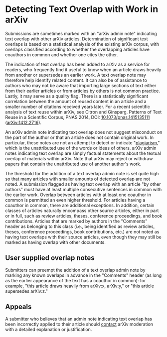 Detecting Text Overlap with Work in arXiv
=========================================

Submissions are sometimes marked with an "arXiv admin note" indicating
text overlap with other arXiv articles. Determination of significant
text overlaps is based on a statistical analysis of the existing arXiv
corpus, with overlaps classified according to whether the overlapping
articles have coauthors in common and whether one cites the other.

The indication of text overlap has been added to arXiv as a service for
readers, who frequently find it useful to know when an article draws
heavily from another or supersedes an earlier work. A text overlap note
may therefore help identify related content. It can also be of
assistance to authors who may not be aware that importing large sections
of text either from their earlier articles or from articles by others is
not common practice. Lastly, it may serve as a quality flag. There is a
statistically significant correlation between the amount of reused
content in an article and a smaller number of citations received years
later. For a recent scientific analysis of text reuse within arXiv, see
Citron and Ginsparg, Patterns of Text Reuse in a Scientific Corpus, PNAS
2014, DOI:
[10.1073/pnas.1415135111](http://doi.org/10.1073/pnas.1415135111)
([arXiv:1412.2716](http://arxiv.org/abs/1412.2716)).

An arXiv admin note indicating text overlap does not suggest misconduct
on the part of the author or that an article does not contain original
work. In particular, these notes are not an attempt to detect or
indicate
"[plagiarism](http://digitalliteracy.cornell.edu/integrity/dpl3320.html),"
which is the unattributed use of the words or ideas of others. arXiv
admin notes indicating text overlap are simply factual statements about
the textual overlap of materials within arXiv. Note that arXiv may
reject or withdraw papers that contain the unattributed use of another
author's work.

The threshold for the addition of a text overlap admin note is set quite
high so that many articles with smaller amounts of detected overlap are
not noted. A submission flagged as having text overlap with an article
"by other authors" must have at least multiple consecutive sentences in
common with the earlier work. Overlap between articles with at least one
coauthor in common is permitted an even higher threshold. For articles
having a coauthor in common, there are additional exceptions. In
addition, certain classes of articles naturally encompass other source
articles, either in part or in full, such as review articles, theses,
conference proceedings, and book contributions. Articles that are marked
by authors in the "Comments" header as belonging to this class (i.e.,
being identified as review articles, theses, conference proceedings,
book contributions, etc.) are not noted as having text overlaps with
their source articles, even though they may still be marked as having
overlap with other documents.

## User supplied overlap notes 

Submitters can preempt the addition of a text overlap admin note by
marking any known overlaps in advance in the "Comments" header (as long
as the earlier appearance of the text has a coauthor in common): for
example, "this article draws heavily from arXiv:x, arXiv:y," or "this
article supersedes arXiv:z."

## Appeals

A submitter who believes that an admin note indicating text overlap has
been incorrectly applied to their article should [contact](contact)
arXiv moderation with a detailed explanation or justification.
